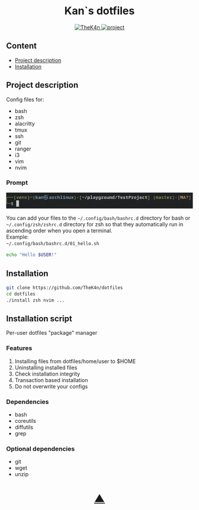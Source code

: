 <h1 align="center">Kan`s dotfiles</h1>

<p align="center">
  <a href="https://github.com/TheK4n">
    <img src="https://img.shields.io/github/followers/TheK4n?label=Follow&style=social" alt="TheK4n">
  </a>
  <a href="https://github.com/TheK4n/dotfiles">
    <img src="https://img.shields.io/github/stars/TheK4n/dotfiles?style=social" alt="project">
  </a>
</p>


## Content

* [Project description](#chapter-0)
* [Installation](#chapter-1)


<a id="chapter-0"></a>
## Project description

Config files for:
* bash
* zsh
* alacritty
* tmux
* ssh
* git
* ranger
* i3
* vim
* nvim


### Prompt
<p align="center">
    <img src=".assets/prompt.png" alt="Prompt">
</p>

You can add your files to the `~/.config/bash/bashrc.d` directory for bash or `~/.config/zsh/zshrc.d` directory for zsh so that they automatically run in ascending order when you open a terminal.\
Example:\
`~/.config/bash/bashrc.d/01_hello.sh`
```bash
echo "Hello $USER!"
```

<a id="chapter-1"></a>
## Installation

```bash
git clone https://github.com/TheK4n/dotfiles
cd dotfiles
./install zsh nvim ...
```


## Installation script
Per-user dotfiles "package" manager

### Features
1. Installing files from dotfiles/home/user to $HOME
2. Uninstalling installed files
3. Check installation integrity
4. Transaction based installation
5. Do not overwrite your configs

### Dependencies
* bash
* coreutils
* diffutils
* grep


### Optional dependencies
* git
* wget
* unzip


<h1 align="center"><a href="#top">▲</a></h1>